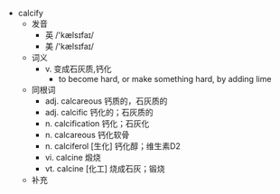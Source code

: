 - calcify
  - 发音
    - 英 /'kælsɪfaɪ/
    - 美 /'kælsɪfaɪ/
  - 词义
    - v. 变成石灰质,钙化
      - to become hard, or make something hard, by adding  lime 
  - 同根词
    - adj. calcareous 钙质的，石灰质的
    - adj. calcific 钙化的；石灰质的
    - n. calcification 钙化；石灰化
    - n. calcareous 钙化软骨
    - n. calciferol [生化] 钙化醇；维生素D2
    - vi. calcine 煅烧
    - vt. calcine [化工] 烧成石灰；锻烧
  - 补充